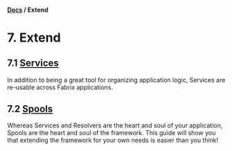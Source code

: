 #### [Docs](../index.md) / Extend

# 7. Extend

## 7.1 [Services](./service.md)

In addition to being a great tool for organizing application logic, Services are re-usable across Fabrix applications.

## 7.2 [Spools](./spool.md)

Whereas Services and Resolvers are the heart and soul of your application, Spools are the heart and soul of the framework. 
This guide will show you that extending the framework for your own needs is easier than you think!
